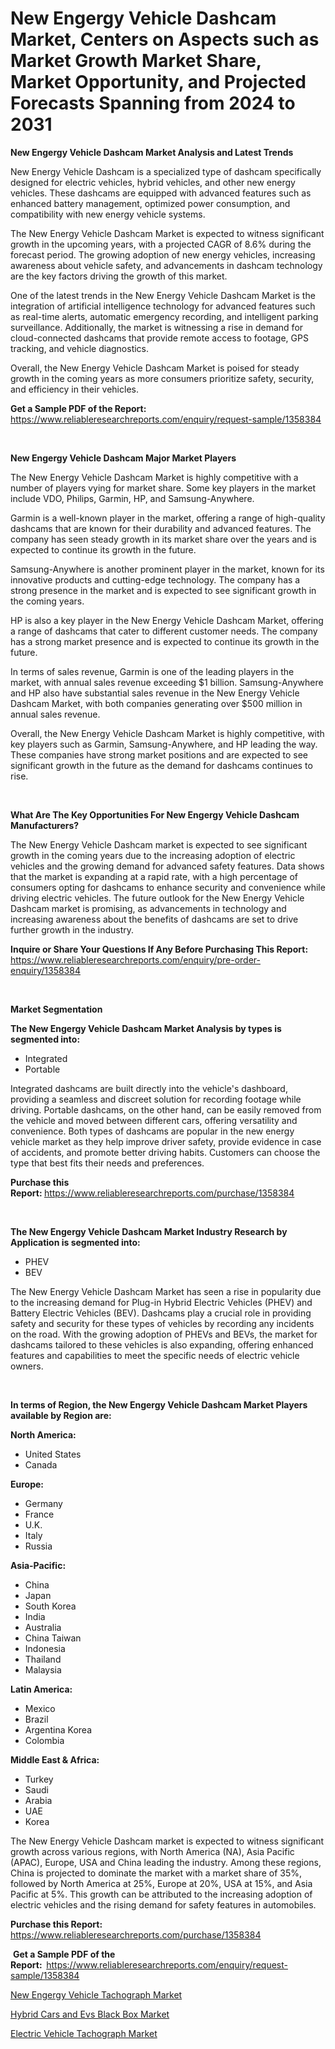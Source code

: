<p><h1>New Engergy Vehicle Dashcam Market, Centers on Aspects such as Market Growth Market Share, Market Opportunity, and Projected Forecasts Spanning from 2024 to 2031</h1></p><p><strong>New Engergy Vehicle Dashcam Market Analysis and Latest Trends</strong></p>
<p><p>New Energy Vehicle Dashcam is a specialized type of dashcam specifically designed for electric vehicles, hybrid vehicles, and other new energy vehicles. These dashcams are equipped with advanced features such as enhanced battery management, optimized power consumption, and compatibility with new energy vehicle systems.</p><p>The New Energy Vehicle Dashcam Market is expected to witness significant growth in the upcoming years, with a projected CAGR of 8.6% during the forecast period. The growing adoption of new energy vehicles, increasing awareness about vehicle safety, and advancements in dashcam technology are the key factors driving the growth of this market.</p><p>One of the latest trends in the New Energy Vehicle Dashcam Market is the integration of artificial intelligence technology for advanced features such as real-time alerts, automatic emergency recording, and intelligent parking surveillance. Additionally, the market is witnessing a rise in demand for cloud-connected dashcams that provide remote access to footage, GPS tracking, and vehicle diagnostics.</p><p>Overall, the New Energy Vehicle Dashcam Market is poised for steady growth in the coming years as more consumers prioritize safety, security, and efficiency in their vehicles.</p></p>
<p><strong>Get a Sample PDF of the Report:&nbsp;</strong> <a href="https://www.reliableresearchreports.com/enquiry/request-sample/1358384">https://www.reliableresearchreports.com/enquiry/request-sample/1358384</a></p>
<p>&nbsp;</p>
<p><strong>New Engergy Vehicle Dashcam Major Market Players</strong></p>
<p><p>The New Energy Vehicle Dashcam Market is highly competitive with a number of players vying for market share. Some key players in the market include VDO, Philips, Garmin, HP, and Samsung-Anywhere.</p><p>Garmin is a well-known player in the market, offering a range of high-quality dashcams that are known for their durability and advanced features. The company has seen steady growth in its market share over the years and is expected to continue its growth in the future.</p><p>Samsung-Anywhere is another prominent player in the market, known for its innovative products and cutting-edge technology. The company has a strong presence in the market and is expected to see significant growth in the coming years.</p><p>HP is also a key player in the New Energy Vehicle Dashcam Market, offering a range of dashcams that cater to different customer needs. The company has a strong market presence and is expected to continue its growth in the future.</p><p>In terms of sales revenue, Garmin is one of the leading players in the market, with annual sales revenue exceeding $1 billion. Samsung-Anywhere and HP also have substantial sales revenue in the New Energy Vehicle Dashcam Market, with both companies generating over $500 million in annual sales revenue.</p><p>Overall, the New Energy Vehicle Dashcam Market is highly competitive, with key players such as Garmin, Samsung-Anywhere, and HP leading the way. These companies have strong market positions and are expected to see significant growth in the future as the demand for dashcams continues to rise.</p></p>
<p>&nbsp;</p>
<p><strong>What Are The Key Opportunities For New Engergy Vehicle Dashcam Manufacturers?</strong></p>
<p><p>The New Energy Vehicle Dashcam market is expected to see significant growth in the coming years due to the increasing adoption of electric vehicles and the growing demand for advanced safety features. Data shows that the market is expanding at a rapid rate, with a high percentage of consumers opting for dashcams to enhance security and convenience while driving electric vehicles. The future outlook for the New Energy Vehicle Dashcam market is promising, as advancements in technology and increasing awareness about the benefits of dashcams are set to drive further growth in the industry.</p></p>
<p><strong>Inquire or Share Your Questions If Any Before Purchasing This Report:</strong> <a href="https://www.reliableresearchreports.com/enquiry/pre-order-enquiry/1358384">https://www.reliableresearchreports.com/enquiry/pre-order-enquiry/1358384</a></p>
<p>&nbsp;</p>
<p><strong>Market Segmentation</strong></p>
<p><strong>The New Engergy Vehicle Dashcam Market Analysis by types is segmented into:</strong></p>
<p><ul><li>Integrated</li><li>Portable</li></ul></p>
<p><p>Integrated dashcams are built directly into the vehicle's dashboard, providing a seamless and discreet solution for recording footage while driving. Portable dashcams, on the other hand, can be easily removed from the vehicle and moved between different cars, offering versatility and convenience. Both types of dashcams are popular in the new energy vehicle market as they help improve driver safety, provide evidence in case of accidents, and promote better driving habits. Customers can choose the type that best fits their needs and preferences.</p></p>
<p><strong>Purchase this Report:&nbsp;</strong><a href="https://www.reliableresearchreports.com/purchase/1358384">https://www.reliableresearchreports.com/purchase/1358384</a></p>
<p>&nbsp;</p>
<p><strong>The New Engergy Vehicle Dashcam Market Industry Research by Application is segmented into:</strong></p>
<p><ul><li>PHEV</li><li>BEV</li></ul></p>
<p><p>The New Energy Vehicle Dashcam Market has seen a rise in popularity due to the increasing demand for Plug-in Hybrid Electric Vehicles (PHEV) and Battery Electric Vehicles (BEV). Dashcams play a crucial role in providing safety and security for these types of vehicles by recording any incidents on the road. With the growing adoption of PHEVs and BEVs, the market for dashcams tailored to these vehicles is also expanding, offering enhanced features and capabilities to meet the specific needs of electric vehicle owners.</p></p>
<p>&nbsp;</p>
<p><strong>In terms of Region, the New Engergy Vehicle Dashcam Market Players available by Region are:</strong></p>
<p>
    <p> <strong> North America: </strong>
        <ul>
            <li>United States</li>
            <li>Canada</li>
        </ul>
        </p> 
    <p> <strong> Europe: </strong>
        <ul>
            <li>Germany</li>
            <li>France</li>
            <li>U.K.</li>
            <li>Italy</li>
            <li>Russia</li>
        </ul>
        </p> 
    <p> <strong> Asia-Pacific: </strong>
        <ul>
            <li>China</li>
            <li>Japan</li>
            <li>South Korea</li>
            <li>India</li>
            <li>Australia</li>
            <li>China Taiwan</li>
            <li>Indonesia</li>
            <li>Thailand</li>
            <li>Malaysia</li>
        </ul>
        </p> 
    <p> <strong> Latin America: </strong>
        <ul>
            <li>Mexico</li>
            <li>Brazil</li>
            <li>Argentina Korea</li>
            <li>Colombia</li>
        </ul>
        </p> 
    <p> <strong> Middle East & Africa: </strong>
        <ul>
            <li>Turkey</li>
            <li>Saudi</li>
            <li>Arabia</li>
            <li>UAE</li>
            <li>Korea</li>
        </ul>
    </p>
    </p>
<p><p>The New Energy Vehicle Dashcam market is expected to witness significant growth across various regions, with North America (NA), Asia Pacific (APAC), Europe, USA and China leading the industry. Among these regions, China is projected to dominate the market with a market share of 35%, followed by North America at 25%, Europe at 20%, USA at 15%, and Asia Pacific at 5%. This growth can be attributed to the increasing adoption of electric vehicles and the rising demand for safety features in automobiles.</p></p>
<p><strong>Purchase this Report: </strong><a href="https://www.reliableresearchreports.com/purchase/1358384">https://www.reliableresearchreports.com/purchase/1358384</a></p>
<p>&nbsp;<strong>Get a Sample PDF of the Report:&nbsp;&nbsp;</strong><a href="https://www.reliableresearchreports.com/enquiry/request-sample/1358384">https://www.reliableresearchreports.com/enquiry/request-sample/1358384</a></p>
<p><strong></strong></p>
<p><p><a href="https://github.com/singletonthaxterkelliehr2df/Market-Research-Report-List-1/blob/main/new-engergy-vehicle-tachograph-market.md">New Engergy Vehicle Tachograph Market</a></p><p><a href="https://github.com/kosella/Market-Research-Report-List-2/blob/main/hybrid-cars-and-evs-black-box-market.md">Hybrid Cars and Evs Black Box Market</a></p><p><a href="https://github.com/kufem1/Market-Research-Report-List-1/blob/main/electric-vehicle-tachograph-market.md">Electric Vehicle Tachograph Market</a></p></p>